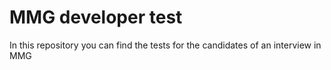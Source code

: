 # MMG developer test
In this repository you can find the tests for the candidates of an interview in MMG
